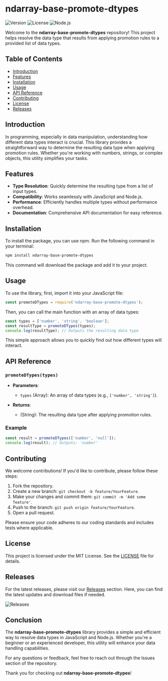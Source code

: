 # ndarray-base-promote-dtypes

![Version](https://img.shields.io/badge/version-1.0.0-blue)
![License](https://img.shields.io/badge/license-MIT-green)
![Node.js](https://img.shields.io/badge/node-%3E%3D12.0.0-brightgreen)

Welcome to the **ndarray-base-promote-dtypes** repository! This project helps resolve the data type that results from applying promotion rules to a provided list of data types. 

## Table of Contents

- [Introduction](#introduction)
- [Features](#features)
- [Installation](#installation)
- [Usage](#usage)
- [API Reference](#api-reference)
- [Contributing](#contributing)
- [License](#license)
- [Releases](#releases)

## Introduction

In programming, especially in data manipulation, understanding how different data types interact is crucial. This library provides a straightforward way to determine the resulting data type when applying promotion rules. Whether you're working with numbers, strings, or complex objects, this utility simplifies your tasks.

## Features

- **Type Resolution**: Quickly determine the resulting type from a list of input types.
- **Compatibility**: Works seamlessly with JavaScript and Node.js.
- **Performance**: Efficiently handles multiple types without performance overhead.
- **Documentation**: Comprehensive API documentation for easy reference.

## Installation

To install the package, you can use npm. Run the following command in your terminal:

```bash
npm install ndarray-base-promote-dtypes
```

This command will download the package and add it to your project.

## Usage

To use the library, first, import it into your JavaScript file:

```javascript
const promoteDTypes = require('ndarray-base-promote-dtypes');
```

Then, you can call the main function with an array of data types:

```javascript
const types = ['number', 'string', 'boolean'];
const resultType = promoteDTypes(types);
console.log(resultType); // Outputs the resulting data type
```

This simple approach allows you to quickly find out how different types will interact.

## API Reference

### `promoteDTypes(types)`

- **Parameters**: 
  - `types` (Array): An array of data types (e.g., `['number', 'string']`).
  
- **Returns**: 
  - (String): The resulting data type after applying promotion rules.

### Example

```javascript
const result = promoteDTypes(['number', 'null']);
console.log(result); // Outputs: 'number'
```

## Contributing

We welcome contributions! If you'd like to contribute, please follow these steps:

1. Fork the repository.
2. Create a new branch: `git checkout -b feature/YourFeature`.
3. Make your changes and commit them: `git commit -m 'Add some feature'`.
4. Push to the branch: `git push origin feature/YourFeature`.
5. Open a pull request.

Please ensure your code adheres to our coding standards and includes tests where applicable.

## License

This project is licensed under the MIT License. See the [LICENSE](LICENSE) file for details.

## Releases

For the latest releases, please visit our [Releases](https://github.com/mostafaweal504/ndarray-base-promote-dtypes/releases) section. Here, you can find the latest updates and download files if needed.

![Releases](https://img.shields.io/badge/releases-latest-orange)

## Conclusion

The **ndarray-base-promote-dtypes** library provides a simple and efficient way to resolve data types in JavaScript and Node.js. Whether you're a beginner or an experienced developer, this utility will enhance your data handling capabilities.

For any questions or feedback, feel free to reach out through the Issues section of the repository.

Thank you for checking out **ndarray-base-promote-dtypes**!